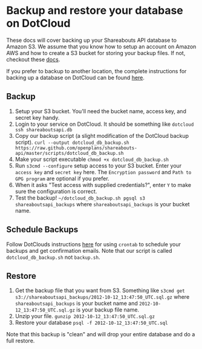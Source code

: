 Backup and restore your database on DotCloud
============================================
These docs will cover backing up your Shareabouts API database to Amazon S3. We
assume that you know how to setup an account on Amazon AWS and how to create a
S3 bucket for storing your backup files. If not, checkout these
[docs](http://aws.amazon.com/documentation/s3/).

If you prefer to backup to another location, the complete instructions for
backing up a database on DotCloud can be found
[here](http://docs.dotcloud.com/0.4/guides/backups/).

Backup
------

1. Setup your S3 bucket. You'll need the bucket name, access key, and secret
key handy.
2. Login to your service on DotCloud. It should be something like
`dotcloud ssh shareaboutsapi.db`
3. Copy our backup script (a slight modification of the DotCloud backup script).
`curl --output dotcloud_db_backup.sh https://raw.github.com/openplans/shareabouts-api/master/scripts/dotcloud_db_backup.sh`
4. Make your script executable `chmod +x dotcloud_db_backup.sh`
5. Run `s3cmd --configure` setup access to your S3 bucket. Enter your
`access key` and `secret key` here. The `Encryption password` and
`Path to GPG program` are optional if you prefer.
6. When it asks "Test access with supplied credentials?", enter `Y` to make
sure the configuration is correct.
7. Test the backup! `~/dotcloud_db_backup.sh pgsql s3 shareaboutsapi_backups`
where `shareaboutsapi_backups` is your bucket name.

Schedule Backups
----------------
Follow DotClouds instructions [here](http://docs.dotcloud.com/0.4/guides/backups/#schedule-the-backup-script-with-a-crontab)
for using `crontab` to schedule your backups and get confirmation emails.
Note that our script is called `dotcloud_db_backup.sh` not `backup.sh`.

Restore
-------

1. Get the backup file that you want from S3. Something like
`s3cmd get s3://shareaboutsapi_backups/2012-10-12_13:47:50_UTC.sql.gz` where
`shareaboutsapi_backups` is your bucket name and `2012-10-12_13:47:50_UTC.sql.gz`
is your backup file name.
2. Unzip your file. `gunzip 2012-10-12_13:47:50_UTC.sql.gz`
3. Restore your database `psql -f 2012-10-12_13:47:50_UTC.sql`

Note that this backup is "clean" and will drop your entire database and do a
full restore.
